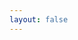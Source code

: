 ```yaml
---
layout: false
---
```


<script setup>
import Package from '@/components/lessons/package.vue'
</script>

<Package />
